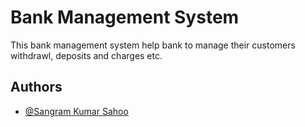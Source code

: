 
# Bank Management System

This bank management system help bank to manage their  customers withdrawl, deposits and charges etc.



## Authors

- [@Sangram Kumar Sahoo](https://github.com/sangram0611)

